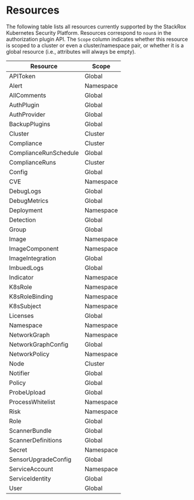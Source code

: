 # Resources

The following table lists all resources currently supported by the
StackRox Kubernetes Security Platform. Resources correspond to `noun`s
in the authorization plugin API. The `Scope` column indicates
whether this resource is scoped to a cluster or even a cluster/namespace
pair, or whether it is a global resource (i.e., attributes will always be empty).

| Resource              | Scope     |
| --------------------- | --------- |
| APIToken              | Global    |
| Alert                 | Namespace |
| AllComments           | Global    |
| AuthPlugin            | Global    |
| AuthProvider          | Global    |
| BackupPlugins         | Global    |
| Cluster               | Cluster   |
| Compliance            | Cluster   |
| ComplianceRunSchedule | Global    |
| ComplianceRuns        | Cluster   |
| Config                | Global    |
| CVE                   | Namespace |
| DebugLogs             | Global    |
| DebugMetrics          | Global    |
| Deployment            | Namespace |
| Detection             | Global    |
| Group                 | Global    |
| Image                 | Namespace |
| ImageComponent        | Namespace |
| ImageIntegration      | Global    |
| ImbuedLogs            | Global    |
| Indicator             | Namespace |
| K8sRole               | Namespace |
| K8sRoleBinding        | Namespace |
| K8sSubject            | Namespace |
| Licenses              | Global    |
| Namespace             | Namespace |
| NetworkGraph          | Namespace |
| NetworkGraphConfig    | Global    |
| NetworkPolicy         | Namespace |
| Node                  | Cluster   |
| Notifier              | Global    |
| Policy                | Global    |
| ProbeUpload           | Global    |
| ProcessWhitelist      | Namespace |
| Risk                  | Namespace |
| Role                  | Global    |
| ScannerBundle         | Global    |
| ScannerDefinitions    | Global    |
| Secret                | Namespace |
| SensorUpgradeConfig   | Global    |
| ServiceAccount        | Namespace |
| ServiceIdentity       | Global    |
| User                  | Global    |
